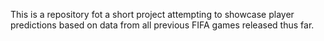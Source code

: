 This is a repository fot a short project attempting to showcase player predictions based on data from all previous FIFA games released thus far.
